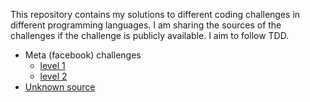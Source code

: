 This repository contains my solutions to different coding challenges in different programming languages. I am sharing the sources of the challenges if the challenge is publicly available. I aim to follow TDD.

- Meta (facebook) challenges
  - [level 1](https://github.com/hodigabi/practices/tree/main/facebookCodingPuzzles/level1)
  - [level 2](https://github.com/hodigabi/practices/tree/main/facebookCodingPuzzles/level2)
- [Unknown source](https://github.com/hodigabi/practices/tree/main/codingPuzzles/splitStringBySpaces)
